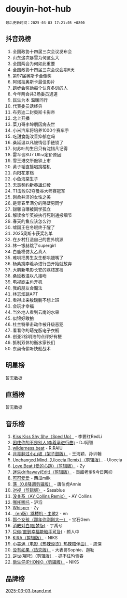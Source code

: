 # douyin-hot-hub

`最后更新时间：2025-03-03 17:21:05 +0800`

## 抖音热榜

1. 全国政协十四届三次会议发布会
1. 山东这次暴雪为何这么大
1. 全国两会为何如此重要
1. 全国政协十四届三次会议会期6天
1. 第97届奥斯卡金像奖
1. 阿诺拉奥斯卡最佳影片
1. 跑步会奖励每个认真冬训的人
1. 今年两会共3场委员通道
1. 民生为本 温暖同行
1. 代表委员话经典
1. 布劳迪二封奥斯卡影帝
1. 北上开播
1. 菜刀哥李坤朋因病去世
1. 小米汽车将培养1000个赛车手
1. 吃甜食能改善抑郁症吗
1. 桑延温以凡被情侣手链锁了
1. 何苏叶的生日只有沈惜凡记得
1. 雷军谈SU7 Ultra定价原因
1. 雪王港交所敲钟上市
1. 黄子韬直播唱跳楼机
1. 向阳花定档
1. 小鱼海棠生子
1. 无畏契约新英雄幻棱
1. T1击败G2夺曼谷大师赛冠军
1. 刚柔并济的女性之美
1. 是青春里满分的隔壁男同学
1. 甜馨自曝被同学孤立
1. 解读余华英被执行死刑通报细节
1. 春天的鱼应该怎么钓
1. 嘘国王在冬眠终于醒了
1. 2025奥斯卡获奖名单
1. 在乡村打造自己的世外桃源
1. 林一银赫跳了supergirl
1. 白鹿模仿太乙真人
1. 难哄把男生女生都哄翘嘴了
1. 杨紫跳李羲承进行曲开始就放弃
1. 大鹏新电影长安的荔枝定档
1. 桑延教温以凡接吻
1. 电视剧主角开机
1. 我的朋友会魔法
1. 林志炫跳APT
1. 看得出来敖瑞鹏不想上班
1. 会玩才幸福
1. 当外地人看到云南的水果
1. 似锦好敢拍
1. 杜兰特拳击动作被升级恶犯
1. 看看你的萌宠版电子衣橱
1. 创亚2徐明浩的点评好有梗
1. 抵制双休的衡水家长们
1. 东契奇偷听快船战术

## 明星榜

暂无数据

## 直播榜

暂无数据

## 音乐榜

1. [Kiss Kiss Shy Shy（Sped Up）](https://sf3-cdn-tos.douyinstatic.com/obj/tos-cn-ve-2774/oYpXDAeGgQK0zfPaji7iKUixpCXFGILeLGmvYA) - 李要红RedLi
1. [困住你的不是别人(李羲承进行曲)](https://sf3-cdn-tos.douyinstatic.com/obj/tos-cn-ve-2774/okWrrVL1iQGZbfHVeCPAe7IaerYfM2jEQi5mNI) - DJ阿智
1. [wilderness beat](https://sf3-cdn-tos.douyinstatic.com/obj/tos-cn-ve-2774/o0oBmODSFCpfFdLRGzAAFC2ah9AIMEQfAOueVE) - R.RAIU
1. [月亮翻过小山坡（架子鼓版）](https://sf3-cdn-tos.douyinstatic.com/obj/tos-cn-ve-2774/oMNeN2LYSVP6MMtoAQFGfeQDeftQqYPEErIl8Y) - 王海颖、孙圳翰
1. [Unchanged Mind（Uloeeia Remix）（剪辑版）](https://sf5-hl-cdn-tos.douyinstatic.com/obj/tos-cn-ve-2774/oIHYu1YfsziJqmggAqBsXOiiI2Y1QB6I61RsMW) - Uloeeia
1. [Love Beat  (爱的心跳）（剪辑版）](https://sf3-cdn-tos.douyinstatic.com/obj/tos-cn-ve-2774/oUlARwvEINIisZ9nCnKMZiYFGfCCYLtDADDBge) - Zy
1. [迷失driftaway(Edit)（剪辑版）](https://sf3-cdn-tos.douyinstatic.com/obj/tos-cn-ve-2774/ogaa1xGNeFO6FCaMgO8PzzAceEI4fBLDMi15H3) - 喪甜老爹&今日网抑
1. [可可爱爱](https://sf3-cdn-tos.douyinstatic.com/obj/tos-cn-ve-2774/0deb1e75aea643b9927ba26aaafa29dd) - 西瓜milk
1. [落（0.8降调剪辑版）](https://sf3-cdn-tos.douyinstatic.com/obj/tos-cn-ve-2774/ociN0WUv3APijBYr6DUmAHmdkZ5MjM6gIF3iA) - 唐伯虎Annie
1. [对视（剪辑版）](https://sf3-cdn-tos.douyinstatic.com/obj/tos-cn-ve-2774/ogKtIhiB0WfAa18F9z3uWODMtZi2ysB1VuAIsQ) - Sasablue
1. [没关系（AY Collins Remix）](https://sf3-cdn-tos.douyinstatic.com/obj/tos-cn-ve-2774/oIBbI5Ghw4zdUCQMJrDEFaAQilZP3EIDSi7MW) - AY Collins
1. [哪吒哪吒](https://sf3-cdn-tos.douyinstatic.com/obj/tos-cn-ve-2774/oUkQCgCDnBanFehFEFQDxCQntAOIfp9gyZYFVo) - 沪滔
1. [Whisper](https://sf3-cdn-tos.douyinstatic.com/obj/tos-cn-ve-2774/oEeYKDxIDCFuArkftgkGqCnG7xZtRC2rEMKBQi) - Zy
1. [（en版）跳楼机 - 主歌2](https://sf3-cdn-tos.douyinstatic.com/obj/tos-cn-ve-2774/oklN6GvgQ2L8DpPeaAGf1gPeyKzjXFwHIwoCZv) - en
1. [那个女孩（那年你刚刚大一）](https://sf5-hl-cdn-tos.douyinstatic.com/obj/tos-cn-ve-2774/o4IZw7TlivwiBBBMA2rIgWrGNIrjFroh6bPqQ) - 宝石Gem
1. [消散对白(圆梦版)](https://sf3-cdn-tos.douyinstatic.com/obj/tos-cn-ve-2774/og4jB5I5IizzoZVAAAzWgBMAsMDWoArfwBOiFs) - 丁禹兮
1. [只你(直到幸福能触手可及)](https://sf3-cdn-tos.douyinstatic.com/obj/tos-cn-ve-2774/o0lBkRDzFTeaVSUz3ZZSCBVtZ5DIMQGfgmEAuE) - 颜人中
1. [KIRA（剪辑版）](https://sf3-cdn-tos.douyinstatic.com/obj/tos-cn-ve-2774/o0Bq3TvdHqOfzihWrHyABMociuMA3Inwsbx9Wi) - NIKS
1. [小美满（电影《热辣滚烫》热辣陪伴曲）](https://sf3-cdn-tos.douyinstatic.com/obj/tos-cn-ve-2774/o0GAn2lSgfZIDUgtevCGDQYnFg4CwnrBaxbTZL) - 周深
1. [没有如果（热恋版）](https://sf3-cdn-tos.douyinstatic.com/obj/tos-cn-ve-2774/o4iETqbxIThtCXlBeV0DfAhZsbCFGhagYupnMx) - 大表哥Sophie、迦勒
1. [逆世(哪吒)（剪辑版）](https://sf3-cdn-tos.douyinstatic.com/obj/tos-cn-ve-2774/oMIEZAfEogrLnzfDWMBiZKCWuXIUFLtRDsOFWs) - 抓不住旳青春
1. [后生仔(PHONK)（剪辑版）](https://sf3-cdn-tos.douyinstatic.com/obj/tos-cn-ve-2774/o0TzmfumdQAJ1aGG9F5LfTXIYeGcqYKRPAeFdJ) - NIKS

## 品牌榜

[2025-03-03-brand.md](2025-03-03-brand.md)
